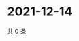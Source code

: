 # 2021-12-14

共 0 条

<!-- BEGIN WEIBO -->
<!-- 最后更新时间 Tue Dec 14 2021 15:09:32 GMT+0800 (China Standard Time) -->

<!-- END WEIBO -->
